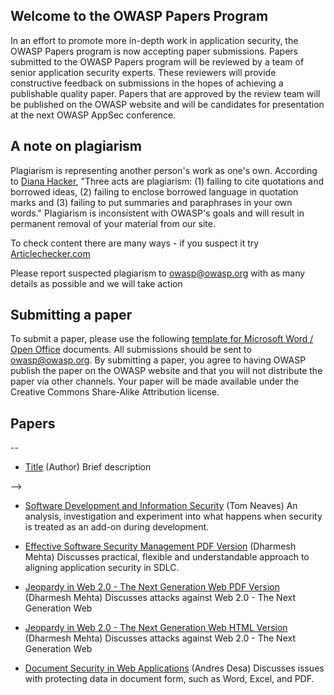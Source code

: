 ## Welcome to the OWASP Papers Program

In an effort to promote more in-depth work in application security, the
OWASP Papers program is now accepting paper submissions. Papers
submitted to the OWASP Papers program will be reviewed by a team of
senior application security experts. These reviewers will provide
constructive feedback on submissions in the hopes of achieving a
publishable quality paper. Papers that are approved by the review team
will be published on the OWASP website and will be candidates for
presentation at the next OWASP AppSec conference.

## A note on plagiarism

Plagiarism is representing another person's work as one's own. According
to [Diana Hacker](http://www.dianahacker.com/), "Three acts are
plagiarism: (1) failing to cite quotations and borrowed ideas, (2)
failing to enclose borrowed language in quotation marks and (3) failing
to put summaries and paraphrases in your own words." Plagiarism is
inconsistent with OWASP's goals and will result in permanent removal of
your material from our site.

To check content there are many ways - if you suspect it try
[Articlechecker.com](http://www.articlechecker.com)

Please report suspected plagiarism to <owasp@owasp.org> with as many
details as possible and we will take action

## Submitting a paper

To submit a paper, please use the following [template for Microsoft Word
/ Open Office](Media:Paper_template.doc "wikilink") documents. All
submissions should be sent to <owasp@owasp.org>. By submitting a paper,
you agree to having OWASP publish the paper on the OWASP website and
that you will not distribute the paper via other channels. Your paper
will be made available under the Creative Commons Share-Alike
Attribution license.

## Papers

\--

  - [Title](http://link) (Author)
    Brief description

\--\>

  - [Software Development and Information
    Security](https://www.owasp.org/index.php/Image:Software_Development_And_Information_Security-Tom_Neaves.pdf)
    (Tom Neaves)
    An analysis, investigation and experiment into what happens when
    security is treated as an add-on during development.

<!-- end list -->

  - [Effective Software Security Management PDF
    Version](https://www.owasp.org/images/2/28/Effective_Software_Security_Management.pdf)
    (Dharmesh Mehta)
    Discusses practical, flexible and understandable approach to
    aligning application security in SDLC.

<!-- end list -->

  - [Jeopardy in Web 2.0 - The Next Generation Web PDF
    Version](http://www.owasp.org/images/b/b6/Jeopardy_in_Web_2.0_-_The_Next_Generation_Web_Applications.pdf)
    (Dharmesh Mehta)
    Discusses attacks against Web 2.0 - The Next Generation Web

<!-- end list -->

  - [Jeopardy in Web 2.0 - The Next Generation Web HTML
    Version](http://www.owasp.org/index.php/OWASP_Papers/Jeopardy_in_Web_2_0)
    (Dharmesh Mehta)
    Discusses attacks against Web 2.0 - The Next Generation Web

<!-- end list -->

  - [Document Security in Web
    Applications](http://www.owasp.org/images/1/16/Document_Security_in_Web_Applications.doc)
    (Andres Desa)
    Discusses issues with protecting data in document form, such as
    Word, Excel, and PDF.